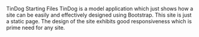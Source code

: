 TinDog Starting Files
TinDog is a model application which just shows how a site can be easily and effectively designed using Bootstrap.
This site is just a static page.
The design of the site exhibits good responsiveness which is prime need for any site.
